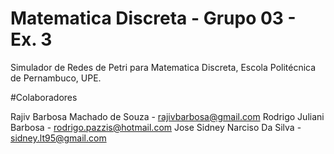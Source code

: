 # Matematica Discreta - Grupo 03 - Ex. 3
Simulador de Redes de Petri para Matematica Discreta, Escola Politécnica de Pernambuco, UPE.

#Colaboradores

Rajiv Barbosa Machado de Souza - <rajivbarbosa@gmail.com>
Rodrigo Juliani Barbosa - <rodrigo.pazzis@hotmail.com>
Jose Sidney Narciso Da Silva - <sidney.lt95@gmail.com>


